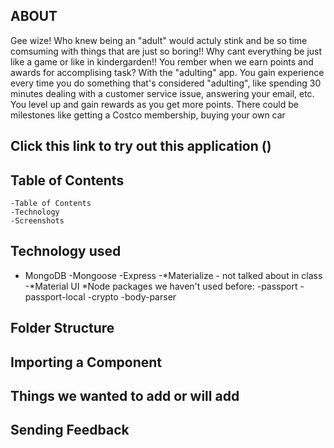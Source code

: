 
## ABOUT 
  Gee wize! Who knew being an "adult" would actuly stink and be so time comsuming with things that are just so boring!! Why cant everything be just like a game or like in kindergarden!! You rember when  we earn points and awards for accomplising task? With  the "adulting" app. You gain experience every time you do something that's considered "adulting", like spending 30 minutes dealing with a customer service issue, answering your email, etc. You level up and gain rewards as you get more points. There could be milestones like getting a Costco membership, buying your own car



 ## Click this link to try out this application ()

  ## Table of Contents

    -Table of Contents
    -Technology
    -Screenshots

## Technology used 
 - MongoDB
  -Mongoose
  -Express
  -*Materialize - not talked about in class
  -*Material UI
  *Node packages we haven't used before: 
    -passport
    -passport-local
    -crypto
    -body-parser

## Folder Structure

## Importing a Component

## Things we wanted to add or will add



## Sending Feedback


